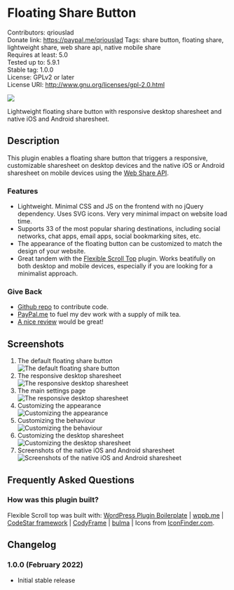 # Floating Share Button

Contributors: qriouslad  
Donate link: https://paypal.me/qriouslad
Tags: share button, floating share, lightweight share, web share api, native mobile share  
Requires at least: 5.0  
Tested up to: 5.9.1  
Stable tag: 1.0.0  
License: GPLv2 or later  
License URI: http://www.gnu.org/licenses/gpl-2.0.html

![](https://raw.githubusercontent.com/qriouslad/floating-share-button/main/.wordpress-org/banner-1544x500.jpg)

Lightweight floating share button with responsive desktop sharesheet and native iOS and Android sharesheet.

## Description

This plugin enables a floating share button that triggers a responsive, customizable sharesheet on desktop devices and the native iOS or Android sharesheet on mobile devices using the [Web Share API](https://web.dev/web-share/).

### Features

* Lightweight. Minimal CSS and JS on the frontend with no jQuery dependency. Uses SVG icons. Very very minimal impact on website load time.
* Supports 33 of the most popular sharing destinations, including social networks, chat apps, email apps, social bookmarking sites, etc.
* The appearance of the floating button can be customized to match the design of your website.
* Great tandem with the [Flexible Scroll Top](https://wordpress.org/plugins/flexible-scroll-top/) plugin. Works beatifully on both desktop and mobile devices, especially if you are looking for a minimalist approach.

### Give Back

* [Github repo](https://github.com/qriouslad/floating-share-button) to contribute code.
* [PayPal.me](https://paypal.me/qriouslad) to fuel my dev work with a supply of milk tea.
* [A nice review](https://wordpress.org/plugins/floating-share-button/#reviews) would be great!

## Screenshots

1. The default floating share button  
   ![The default floating share button](https://raw.githubusercontent.com/qriouslad/floating-share-button/main/.wordpress-org/screenshot-1.png)
2. The responsive desktop sharesheet  
   ![The responsive desktop sharesheet](https://raw.githubusercontent.com/qriouslad/floating-share-button/main/.wordpress-org/screenshot-2.png)
3. The main settings page  
   ![The responsive desktop sharesheet](https://raw.githubusercontent.com/qriouslad/floating-share-button/main/.wordpress-org/screenshot-3.png)
4. Customizing the appearance  
   ![Customizing the appearance](https://raw.githubusercontent.com/qriouslad/floating-share-button/main/.wordpress-org/screenshot-4.png)
5. Customizing the behaviour  
   ![Customizing the behaviour](https://raw.githubusercontent.com/qriouslad/floating-share-button/main/.wordpress-org/screenshot-5.png)
6. Customizing the desktop sharesheet  
   ![Customizing the desktop sharesheet](https://raw.githubusercontent.com/qriouslad/floating-share-button/main/.wordpress-org/screenshot-6.png)
7. Screenshots of the native iOS and Android sharesheet  
   ![Screenshots of the native iOS and Android sharesheet](https://raw.githubusercontent.com/qriouslad/floating-share-button/main/.wordpress-org/screenshot-7.png)

## Frequently Asked Questions

### How was this plugin built?

Flexible Scroll top was built with: [WordPress Plugin Boilerplate](https://github.com/devinvinson/WordPress-Plugin-Boilerplate/) | [wppb.me](https://wppb.me/) | [CodeStar framework](https://github.com/Codestar/codestar-framework) | [CodyFrame](https://github.com/CodyHouse/codyhouse-framework) | [bulma](https://bulma.io/) | Icons from [IconFinder.com](https://www.iconfinder.com/).

## Changelog

### 1.0.0 (February 2022)

* Initial stable release